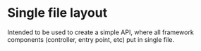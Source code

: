 
# Single file layout

 
Intended to be used to create a simple API, where all framework components (controller, entry point, etc) 
put in single file. 